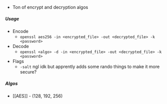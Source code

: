 - Ton of encrypt and decryption algos

##### Usage
- Encode
	- `openssl aes256 -in <encrypted_file> -out <decrypted_file> -k <password>`
- Decode
	- `openssl <algo> -d -in <encrypted_file> -out <decrypted_file> -k <password>`
- Flags
	- `-salt` ngl idk but apprently adds some rando things to make it more secure?
##### Algos
- [[AES]] - (128, 192, 256)